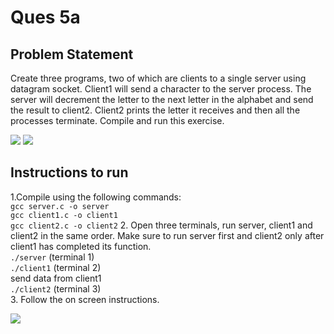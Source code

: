 # Ques 5a

## Problem Statement
Create three programs, two of which are clients to a single server using datagram
socket. Client1 will send a character to the server process. The server will
decrement the letter to the next letter in the alphabet and send the result to client2.
Client2 prints the letter it receives and then all the processes terminate. Compile
and run this exercise.

![](https://img.shields.io/badge/Language-C-orange.svg)
![](https://img.shields.io/badge/Language-Bash-orange.svg)

## Instructions to run

1.Compile using the following commands:  
`gcc server.c -o server`  
`gcc client1.c -o client1`  
`gcc client2.c -o client2`
2. Open three terminals, run server, client1 and client2 in the same order. Make sure to run server first and client2 only after client1 has completed its function.  
`./server` (terminal 1)   
`./client1` (terminal 2)  
send data from client1  
`./client2` (terminal 3)   
3. Follow the on screen instructions.

![](https://ForTheBadge.com/images/badges/built-with-love.svg)
